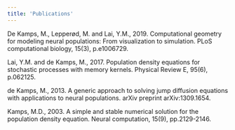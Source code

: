```yaml
---
title: 'Publications'
---
```


De Kamps, M., Lepperød, M. and Lai, Y.M., 2019. Computational geometry for modeling neural populations: From visualization to simulation. PLoS computational biology, 15(3), p.e1006729.

Lai, Y.M. and de Kamps, M., 2017. Population density equations for stochastic processes with memory kernels. Physical Review E, 95(6), p.062125.

de Kamps, M., 2013. A generic approach to solving jump diffusion equations with applications to neural populations. arXiv preprint arXiv:1309.1654.

Kamps, M.D., 2003. A simple and stable numerical solution for the population density equation. Neural computation, 15(9), pp.2129-2146.



